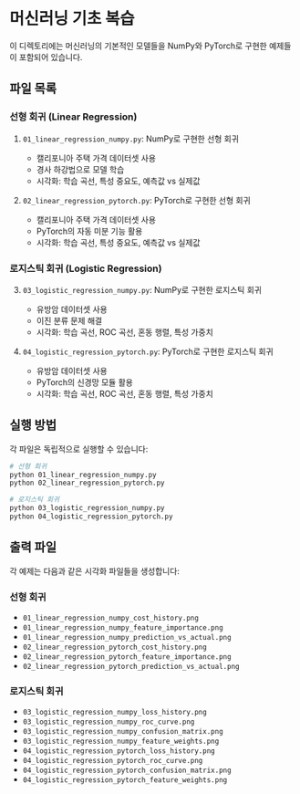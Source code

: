 # 머신러닝 기초 복습

이 디렉토리에는 머신러닝의 기본적인 모델들을 NumPy와 PyTorch로 구현한 예제들이 포함되어 있습니다.

## 파일 목록

### 선형 회귀 (Linear Regression)

1. `01_linear_regression_numpy.py`: NumPy로 구현한 선형 회귀
   - 캘리포니아 주택 가격 데이터셋 사용
   - 경사 하강법으로 모델 학습
   - 시각화: 학습 곡선, 특성 중요도, 예측값 vs 실제값

2. `02_linear_regression_pytorch.py`: PyTorch로 구현한 선형 회귀
   - 캘리포니아 주택 가격 데이터셋 사용
   - PyTorch의 자동 미분 기능 활용
   - 시각화: 학습 곡선, 특성 중요도, 예측값 vs 실제값

### 로지스틱 회귀 (Logistic Regression)

3. `03_logistic_regression_numpy.py`: NumPy로 구현한 로지스틱 회귀
   - 유방암 데이터셋 사용
   - 이진 분류 문제 해결
   - 시각화: 학습 곡선, ROC 곡선, 혼동 행렬, 특성 가중치

4. `04_logistic_regression_pytorch.py`: PyTorch로 구현한 로지스틱 회귀
   - 유방암 데이터셋 사용
   - PyTorch의 신경망 모듈 활용
   - 시각화: 학습 곡선, ROC 곡선, 혼동 행렬, 특성 가중치

## 실행 방법

각 파일은 독립적으로 실행할 수 있습니다:
```bash
# 선형 회귀
python 01_linear_regression_numpy.py
python 02_linear_regression_pytorch.py

# 로지스틱 회귀
python 03_logistic_regression_numpy.py
python 04_logistic_regression_pytorch.py
```

## 출력 파일

각 예제는 다음과 같은 시각화 파일들을 생성합니다:

### 선형 회귀
- `01_linear_regression_numpy_cost_history.png`
- `01_linear_regression_numpy_feature_importance.png`
- `01_linear_regression_numpy_prediction_vs_actual.png`
- `02_linear_regression_pytorch_cost_history.png`
- `02_linear_regression_pytorch_feature_importance.png`
- `02_linear_regression_pytorch_prediction_vs_actual.png`

### 로지스틱 회귀
- `03_logistic_regression_numpy_loss_history.png`
- `03_logistic_regression_numpy_roc_curve.png`
- `03_logistic_regression_numpy_confusion_matrix.png`
- `03_logistic_regression_numpy_feature_weights.png`
- `04_logistic_regression_pytorch_loss_history.png`
- `04_logistic_regression_pytorch_roc_curve.png`
- `04_logistic_regression_pytorch_confusion_matrix.png`
- `04_logistic_regression_pytorch_feature_weights.png` 